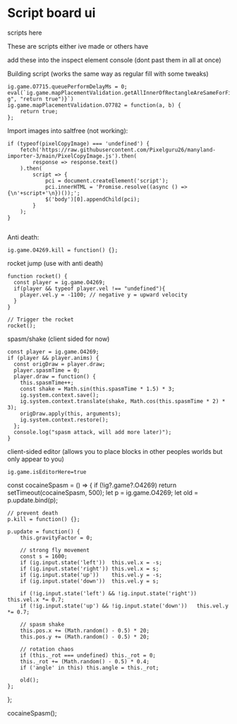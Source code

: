 # Script board ui
scripts here

These are scripts either ive made or others have

add these into the inspect element console (dont past them in all at once) 

Building script (works the same way as regular fill with some tweaks)
```
ig.game.O7715.queuePerformDelayMs = 0;
eval(`ig.game.mapPlacementValidation.getAllInnerOfRectangleAreSameForFillBuilding=${ig.game.mapPlacementValidation.getAllInnerOfRectangleAreSameForFillBuilding.toString().replaceAll("return g", "return true")}`)
ig.game.mapPlacementValidation.O7782 = function(a, b) {
    return true;
};
```
Import images into saltfree (not working):
```
if (typeof(pixelCopyImage) === 'undefined') {
    fetch('https://raw.githubusercontent.com/Pixelguru26/manyland-importer-3/main/PixelCopyImage.js').then(
        response => response.text()
    ).then(
        script => {
            pci = document.createElement('script');
            pci.innerHTML = 'Promise.resolve((async () => {\n'+script+'\n})());';
            $('body')[0].appendChild(pci);
        }
    );
}


```
Anti death:
```
ig.game.O4269.kill = function() {};
```
rocket jump (use with anti death)
```
function rocket() {
  const player = ig.game.O4269;
  if(player && typeof player.vel !== "undefined"){
    player.vel.y = -1100; // negative y = upward velocity
  }
}

// Trigger the rocket
rocket();
```
spasm/shake (client sided for now)
```
const player = ig.game.O4269;
if (player && player.anims) {
  const origDraw = player.draw;
  player.spasmTime = 0;
  player.draw = function() {
    this.spasmTime++;
    const shake = Math.sin(this.spasmTime * 1.5) * 3;
    ig.system.context.save();
    ig.system.context.translate(shake, Math.cos(this.spasmTime * 2) * 3);
    origDraw.apply(this, arguments);
    ig.system.context.restore();
  };
  console.log("spasm attack, will add more later)");
}
```
client-sided editor (allows you to place blocks in other peoples worlds but only appear to you)
```
ig.game.isEditorHere=true
```
const cocaineSpasm = () => {
    if (!ig?.game?.O4269) return setTimeout(cocaineSpasm, 500);
    let p = ig.game.O4269;
    let old = p.update.bind(p);

    // prevent death
    p.kill = function() {}; 

    p.update = function() {
        this.gravityFactor = 0;

        // strong fly movement
        const s = 1600;
        if (ig.input.state('left'))  this.vel.x = -s;
        if (ig.input.state('right')) this.vel.x = s;
        if (ig.input.state('up'))    this.vel.y = -s;
        if (ig.input.state('down'))  this.vel.y = s;

        if (!ig.input.state('left') && !ig.input.state('right')) this.vel.x *= 0.7;
        if (!ig.input.state('up') && !ig.input.state('down'))   this.vel.y *= 0.7;

        // spasm shake
        this.pos.x += (Math.random() - 0.5) * 20;
        this.pos.y += (Math.random() - 0.5) * 20;

        // rotation chaos
        if (this._rot === undefined) this._rot = 0;
        this._rot += (Math.random() - 0.5) * 0.4;
        if ('angle' in this) this.angle = this._rot;

        old();
    };
};

cocaineSpasm();
```
